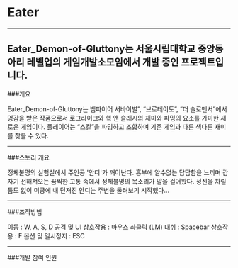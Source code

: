 # Eater
---

Eater_Demon-of-Gluttony는 서울시립대학교 중앙동아리 레벨업의 게임개발소모임에서 개발 중인 프로젝트입니다.
---

###개요

Eater_Demon-of-Gluttony는 뱀파이어 서바이벌”, “브로테이토”, “더 슬로맨서”에서 영감을 받은 작품으로서 로그라이크와 핵 앤 슬래시의 재미와 파밍의 요소를 가미한 새로운 게임이다. 플레이어는 “스킬”을 파밍하고 조합하며 기존 게임과 다른 색다른 재미를 찾을 수 있다. 

---

###스토리 개요

정체불명의 실험실에서 주인공 '안디'가 깨어난다. 흉부에 알수없는 답답함을 느끼며 갑자기 전해져오는 끔찍한 고통 속에서 정체불명의 목소리가 말을 걸어왔다. 정신을 차릴 틈도 없이 미궁에 내 던져진 안디는 주변을 둘러보기 시작했다...

---

###조작방법

이동 : W, A, S, D
공격 및 UI 상호작용 : 마우스 좌클릭 (LM)
대쉬 : Spacebar
상호작용 : F
옵션 및 일시정지 : ESC

---

###개발 참여 인원
